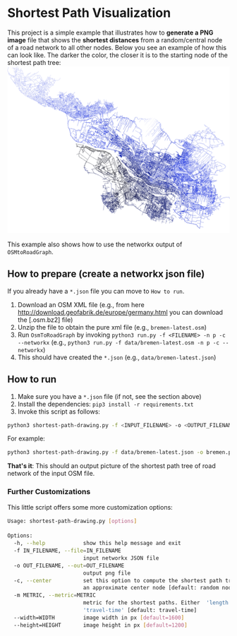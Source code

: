 # Shortest Path Visualization

This project is a simple example that illustrates how to **generate a PNG image** file that shows the **shortest distances** from a random/central node of a road network to all other nodes.
Below you see an example of how this can look like. The darker the color, the closer it is to the starting node of the shortest path tree:
![Bremen](./bremen.png)

This example also shows how to use the networkx output of `OSMtoRoadGraph`.

## How to prepare (create a networkx json file)

If you already have a `*.json` file you can move to `How to run`.

1. Download an OSM XML file (e.g., from here http://download.geofabrik.de/europe/germany.html you can download the [.osm.bz2] file)
1. Unzip the file to obtain the pure xml file (e.g., `bremen-latest.osm`)
1. Run `OsmToRoadGraph` by invoking `python3 run.py -f <FILENAME> -n p -c --networkx` (e.g., `python3 run.py -f data/bremen-latest.osm -n p -c --networkx`)
1. This should have created the `*.json` (e.g., `data/bremen-latest.json`)

## How to run

1. Make sure you have a `*.json` file (if not, see the section above)
1. Install the dependencies: `pip3 install -r requirements.txt`
1. Invoke this script as follows:

```bash
python3 shortest-path-drawing.py -f <INPUT_FILENAME> -o <OUTPUT_FILENAME>
```

For example:

```bash
python3 shortest-path-drawing.py -f data/bremen-latest.json -o bremen.png
```

**That's it**: This should an output picture of the shortest path tree of road network of the input OSM file.

### Further Customizations

This little script offers some more customization options:

```bash
Usage: shortest-path-drawing.py [options]

Options:
  -h, --help            show this help message and exit
  -f IN_FILENAME, --file=IN_FILENAME
                        input networkx JSON file
  -o OUT_FILENAME, --out=OUT_FILENAME
                        output png file
  -c, --center          set this option to compute the shortest path tree from
                        an approximate center node [default: random node]
  -m METRIC, --metric=METRIC
                        metric for the shortest paths. Either  'length' or
                        'travel-time' [default: travel-time]
  --width=WIDTH         image width in px [default=1600]
  --height=HEIGHT       image height in px [default=1200]
  ```
